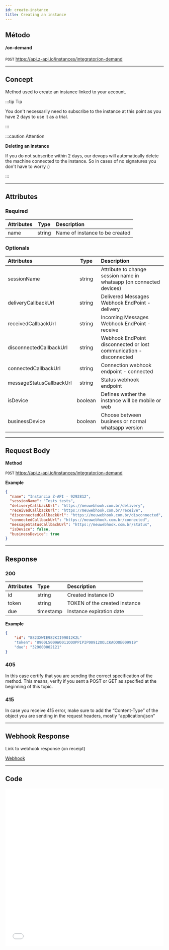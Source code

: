 ```yaml
---
id: create-instance
title: Creating an instance
---
```

## Método

#### /on-demand

`POST` https://api.z-api.io/instances/integrator/on-demand

---

## Concept

Method used to create an instance linked to your account.

:::tip Tip

You don't necessarily need to subscribe to the instance at this point as you have 2 days to use it as a trial.

:::

:::caution Attention 

**Deleting an instance**

If you do not subscribe within 2 days, our devops will automatically delete the machine connected to the instance. So in cases of no signatures you don't have to worry :)

:::

---

## Attributes

### Required

| Attributes|  Type  | Description                    |
| :-------- | :----: | :----------------------------- |
| name      | string | Name of instance to be created|

### Optionals

| Attributes| Type | Description |
| :-- | :-: | :-- |
| sessionName | string | Attribute to change session name in whatsapp (on connected devices) |
| deliveryCallbackUrl | string | Delivered Messages Webhook EndPoint - delivery |
| receivedCallbackUrl | string | Incoming Messages Webhook EndPoint - receive |
| disconnectedCallbackUrl | string | Webhook EndPoint disconnected or lost communication - disconnected |
| connectedCallbackUrl | string | Connection webhook endpoint - connected |
| messageStatusCallbackUrl | string | Status webhook endpoint |
| isDevice       | boolean | Defines wether the instance will be mobile or web |
| businessDevice | boolean | Choose between business or normal whatsapp version |

---

## Request Body

**Method**

`POST` https://api.z-api.io/instances/integrator/on-demand

**Example**

```json
{
  "name": "Instancia Z-API - 9292812",
  "sessionName": "Tests tests",
  "deliveryCallbackUrl": "https://meuwebhook.com.br/delivery",
  "receivedCallbackUrl": "https://meuwebhook.com.br/receive",
  "disconnectedCallbackUrl": "https://meuwebhook.com.br/disconnected",
  "connectedCallbackUrl": "https://meuwebhook.com.br/connected",
  "messageStatusCallbackUrl": "https://meuwebhook.com.br/status",
  "isDevice": false,
  "businessDevice": true
}
```

---

## Response

### 200

| Attributes| Type      | Description                   |
| :-------- | :-------- | :---------------------------- |
| id        | string    | Created instance ID           |
| token     | string    | TOKEN of the created instance |
| due       | timestamp | Instance expiration date      |

**Example**

```json
{
    "id": "8823XWIE982KII99012K2L"
    "token": "8900LS009W0011OOOPPIPIP00912OOLCKAOOOE009919"
    "due": "329000002121"
}
```

### 405

In this case certify that you are sending the correct specification of the method. This means, verify if you sent a POST or GET as specified at the beginning of this topic.

### 415

In case you receive 415 error, make sure to add the “Content-Type” of the object you are sending in the request headers, mostly “application/json”

---

## Webhook Response

Link to webhook response (on receipt)

[Webhook](../webhooks/on-message-received#response)

---

## Code

<iframe src="//api.apiembed.com/?source=https://raw.githubusercontent.com/Z-API/z-api-docs/main/json-examples/create-instance.json&targets=all" frameborder="0" scrolling="no" width="100%" height="500px" seamless></iframe>
